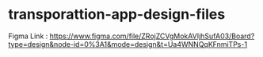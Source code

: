 # transporattion-app-design-files

Figma Link : https://www.figma.com/file/ZRojZCVgMokAVIjhSufA03/Board?type=design&node-id=0%3A1&mode=design&t=Ua4WNNQqKFnmiTPs-1
